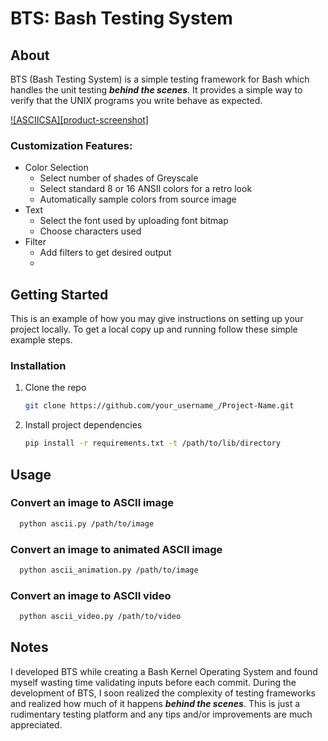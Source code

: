 # BTS: Bash Testing System


<!-- ABOUT THE PROJECT -->
## About

BTS (Bash Testing System) is a simple testing framework for Bash which handles the unit testing ***behind the scenes***. It provides a simple way to verify that the UNIX programs you write behave as expected. 

[![ASCIICSA][product-screenshot]](https://example.com)

### Customization Features:
* Color Selection
  * Select number of shades of Greyscale
  * Select standard 8 or 16 ANSII colors for a retro look 
  * Automatically sample colors from source image
* Text
  * Select the font used by uploading font bitmap
  * Choose characters used 
* Filter
  * Add filters to get desired output
  * 

<!-- GETTING STARTED -->
## Getting Started

This is an example of how you may give instructions on setting up your project locally.
To get a local copy up and running follow these simple example steps.

### Installation

1. Clone the repo
   ```sh
   git clone https://github.com/your_username_/Project-Name.git
   ```
2. Install project dependencies
   ```sh
   pip install -r requirements.txt -t /path/to/lib/directory
   ```

<!-- USAGE EXAMPLES -->
## Usage

### Convert an image to ASCII image
```sh
  python ascii.py /path/to/image
```
  
### Convert an image to animated ASCII image
```sh
  python ascii_animation.py /path/to/image
```

### Convert an image to ASCII video
```sh
  python ascii_video.py /path/to/video
```

## Notes 

I developed BTS while creating a Bash Kernel Operating System and found myself wasting time validating inputs before each commit. During the development of BTS, I soon realized the complexity of testing frameworks and realized how much of it happens ***behind the scenes***. This is just a rudimentary testing platform and any tips and/or improvements are much appreciated.


